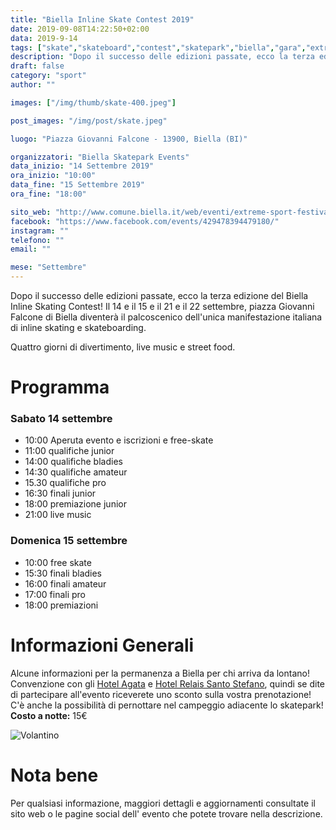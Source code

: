 ```yaml
---
title: "Biella Inline Skate Contest 2019"
date: 2019-09-08T14:22:50+02:00
data: 2019-9-14
tags: ["skate","skateboard","contest","skatepark","biella","gara","extreme sport"]
description: "Dopo il successo delle edizioni passate, ecco la terza edizione del Biella Inline Skating Contest! Il 14 e il 15 e il 21 e il 22 settembre, piazza Giovanni Falcone di Biella diventerà il palcoscenico dell'unica manifestazione italiana di inline skating e skateboarding."
draft: false
category: "sport"
author: ""

images: ["/img/thumb/skate-400.jpeg"]

post_images: "/img/post/skate.jpeg"

luogo: "Piazza Giovanni Falcone - 13900, Biella (BI)"

organizzatori: "Biella Skatepark Events"
data_inizio: "14 Settembre 2019"
ora_inizio: "10:00"
data_fine: "15 Settembre 2019"
ora_fine: "18:00"

sito_web: "http://www.comune.biella.it/web/eventi/extreme-sport-festival"
facebook: "https://www.facebook.com/events/429478394479180/"
instagram: ""
telefono: ""
email: ""

mese: "Settembre"
---
```

Dopo il successo delle edizioni passate, ecco la terza edizione del Biella Inline Skating Contest! Il 14 e il 15 e il 21 e il 22 settembre, piazza Giovanni Falcone di Biella diventerà il palcoscenico dell'unica manifestazione italiana di inline skating e skateboarding.
 
Quattro giorni di divertimento, live music e street food.

# Programma

### Sabato 14 settembre

- 10:00 Aperuta evento e iscrizioni e free-skate
- 11:00 qualifiche junior
- 14:00 qualifiche bladies
- 14:30 qualifiche amateur
- 15.30 qualifiche pro
- 16:30 finali junior
- 18:00 premiazione junior
- 21:00 live music
 
### Domenica 15 settembre

- 10:00 free skate
- 15:30 finali bladies
- 16:00 finali amateur
- 17:00 finali pro
- 18:00 premiazioni

# Informazioni Generali
Alcune informazioni per la permanenza a Biella per chi arriva da lontano!<br>
Convenzione con gli [Hotel Agata](http://lnx.hotelagata.it/wp/language/it/home-it/) e [Hotel Relais Santo Stefano](https://www.relaissantostefano.com/), quindi se dite di partecipare all'evento riceverete uno sconto sulla vostra prenotazione!<br>
C'è anche la possibilità di pernottare nel campeggio adiacente lo skatepark!<br>
**Costo a notte:** 15€

![Volantino](/img/post/skateVolantino.jpeg)

# Nota bene
Per qualsiasi informazione, maggiori dettagli e aggiornamenti consultate il sito web o le pagine social dell' evento che potete trovare nella descrizione.
